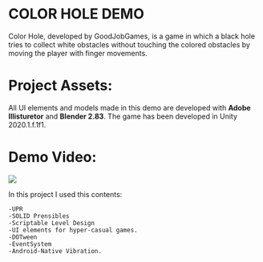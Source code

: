 # COLOR HOLE DEMO
  Color Hole, developed by GoodJobGames, is a game in which a black hole tries to collect white obstacles without touching the colored obstacles by moving the player with finger movements.
  
# Project Assets:  
  All UI elements and models made in this demo are developed with **Adobe Illisturetor** and **Blender 2.83**.
  The game has been developed in Unity 2020.1.f.1f1.

# Demo Video:
 [![](https://img.youtube.com/vi/ywbOXtcgLYs/0.jpg)](https://www.youtube.com/watch?v=ywbOXtcgLYs)
 
 In this project I used this contents:
 
    -UPR
    -SOLID Prensibles
    -Scriptable Level Design
    -UI elements for hyper-casual games.
    -DOTween
    -EventSystem
    -Android-Native Vibration.

